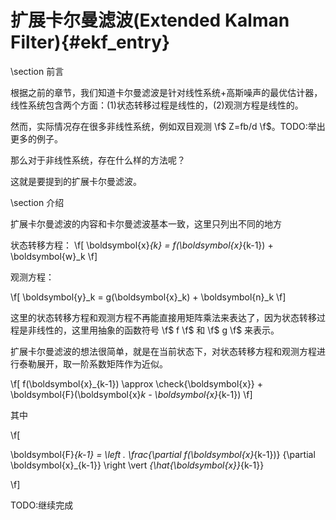 扩展卡尔曼滤波(Extended Kalman Filter){#ekf_entry}
===============================================


\section 前言

根据之前的章节，我们知道卡尔曼滤波是针对线性系统+高斯噪声的最优估计器，线性系统包含两个方面：(1)状态转移过程是线性的，(2)观测方程是线性的。

然而，实际情况存在很多非线性系统，例如双目观测 \f$ Z=fb/d \f$。TODO:举出更多的例子。

那么对于非线性系统，存在什么样的方法呢？

这就是要提到的扩展卡尔曼滤波。



\section 介绍

扩展卡尔曼滤波的内容和卡尔曼滤波基本一致，这里只列出不同的地方

状态转移方程：
\f[
\boldsymbol{x}_{k} = f(\boldsymbol{x}_{k-1}) + \boldsymbol{w}_k
\f]

观测方程：

\f[
\boldsymbol{y}_k = g(\boldsymbol{x}_k) + \boldsymbol{n}_k
\f]

这里的状态转移方程和观测方程不再能直接用矩阵乘法来表达了，因为状态转移过程是非线性的，这里用抽象的函数符号 \f$ f \f$ 和 \f$ g \f$ 来表示。

扩展卡尔曼滤波的想法很简单，就是在当前状态下，对状态转移方程和观测方程进行泰勒展开，取一阶系数矩阵作为近似。

\f[
f(\boldsymbol{x}_{k-1}) \approx \check{\boldsymbol{x}} + \boldsymbol{F}(\boldsymbol{x}_k - \boldsymbol{x}_{k-1})
\f]

其中

\f[

\boldsymbol{F}_{k-1} = \left . \frac{\partial f(\boldsymbol{x}_{k-1})} {\partial \boldsymbol{x}_{k-1}} \right \vert  _{\hat{\boldsymbol{x}}_{k-1}}

\f]


TODO:继续完成


